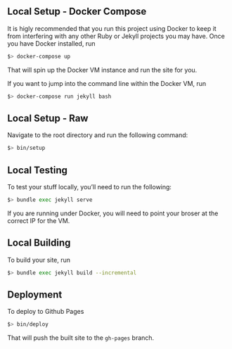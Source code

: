 ## Local Setup - Docker Compose

It is higly recommended that you run this project using Docker to keep it from interfering with any other Ruby or Jekyll projects you may have. Once you have Docker installed, run

```bash
$> docker-compose up
```

That will spin up the Docker VM instance and run the site for you.

If you want to jump into the command line within the Docker VM, run

```bash
$> docker-compose run jekyll bash
```

## Local Setup - Raw

Navigate to the root directory and run the following command:

```bash
$> bin/setup
```

## Local Testing

To test your stuff locally, you’ll need to run the following:

```bash
$> bundle exec jekyll serve
```

If you are running under Docker, you will need to point your broser at the correct IP for the VM.

## Local Building

To build your site, run

```bash
$> bundle exec jekyll build --incremental
```

## Deployment

To deploy to Github Pages

```bash
$> bin/deploy
```

That will push the built site to the `gh-pages` branch.